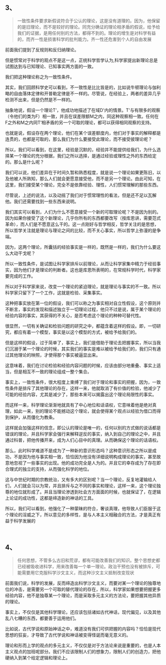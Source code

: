 <h2>3、</h2><blockquote data-pid="PUGnfuX9">一致性条件要求新假说符合于公认的理论，这是没有道理的。因为，他保留的是旧理论，而不是较好的理论。同充分确证的理论相矛盾的假说，给予给我们的证据，是用任何别的方法，都得不到的。理论的增生是对科学有益的，而齐一性是损害科学的批判能力。齐一性还危害到个人的自由发展</blockquote><p data-pid="VIYbxz7T">前面我们提到了反规则和反归纳理论。</p><p data-pid="3kguZ6tj">但是惯常对于科学的观点不是这一点，正统科学哲学认为,科学家提出新理论总是试图达到与已知理论、已知事实两方面的一致。</p><p data-pid="IFFG0QJZ">我们把这种理论称之为一致性条件。</p><p data-pid="re4wwJVz">其实，我们回顾科学史可以看到，不一致性是比比皆是的，比如说牛顿理论与伽利略的自由落体定律和开普勒定律是不一样的。尽管说，在经验上，两者的差异几乎检测不出来，但是仍然是不一样的。</p><p data-pid="AwQuOUHI">抽象地说，假设一个理论T’，他成功地描述了在域D'内的情景。T'与有限多的观察（令他们的类为F）相一致，并且在误差限额M之内，同这种观察相一致。任何在F之外和M之内同T’相矛盾的另一个可取的理论，都可以获得相同观察的支持。</p><p data-pid="IIe2Q8rK">也就是说，假设存在两个理论，他们在某个误差额度内，他们对于事实的解释都是连贯的，也都是可取的，那么我们为什么要接受此理论，而不接受彼理论呢？</p><p data-pid="syy4FzwJ">所以，我们可以看到，在这里，经验是沉默的，经验并不能提供给我们，为什么选择某一个理论的充分根据，我们之所以选择，是通过经验或理性之外的东西给定的。那么是什么呢？</p><p data-pid="btQ3-065">我们可以说，他们差异在于时间久暂和熟悉程度，就是说一个理论如果更陈旧，以及他被人所熟知，那么人们就会更愿意接受他，而不是另一个理论。由此可知，在这里，我们接受某个理论，完全不是依靠经验、理性，人们惯常理解的那些东西。</p><p data-pid="VQZROlf8">尽管说，上述的说法，以及动摇了我们对于惯常理性的看法，但是还不足以瓦解他。我们还需要找到一些东西来说明。</p><p data-pid="h9Use-Uz">我们其实可以看到，人们为什么不愿意接受一个新的可取理论呢？不是因为别的。因为如果你接受了这个新理论，几乎你所有的东西都要改写（按库恩讲，需要范式革命），而人们是不愿意这么干的。这一点刚好与哲学相反，哲学关注的是思想，所以哲学关注就是理论与理论之间的比较，而不关心事实，所以哲学上弥漫的是争端。</p><p data-pid="rpoP6U3T">因为，这两个理论，所囊括的经验事实是一样的，既然是一样的，我们为什么要这么大动干戈呢？</p><p data-pid="b0kX54Vj">所以一致性条件，是试图让科学家排斥以前理论，从而让科学家集中精力于经验事实，因为他们才是理论的判断者。这也是库恩所表明的，在常规科学时代，科学家要完成的工作。</p><p data-pid="qFlbXA9F">所以对于科学家来说，改变一个理论的紧迫理论，就是理论与事实的不一致。所以科学家只留下了一个工作，这就是检验、采集事实。</p><p data-pid="QVmlKMLb">这种把事实放在第一位的假设，我们可以称之为事实相对自立性假设，这个原则并不断言，事实的发现和描述独立于一切理论过程，他只不过是说，属于某个理论的经验内容的事实，其获得的不关心，是否考虑这个理论的种种可替代性。</p><p data-pid="sLumI92L">很显然，一切有关确证和检验问题的研究之中，都蕴含着这样的假设。即，一切研究，都应有着一个模型，事实是以这个模型的方式，被给予给我们的。</p><p data-pid="p8gD8IQl">但是这样的假设，过于简单了，事实上，我们是借助于理论去把握事实，所以当我们沉溺于某一个理论的时候，其实我们的事实是难以被给予给我们的，我们只有通过其他理论的映照，才使得那个事实被逼显出来。</p><p data-pid="Wdjhd8oX">这意味着，我们在讨论检验和经验内容问题的时候，应该由部分地重叠、事实上适当，但是相互不一致的理论组成一整个集合。</p><p data-pid="gQ0ryYrl">事实上，一致性条件，很大程度上束缚了我们对于理论和事实的把握，因为，一致性条件是排斥了其他理论的存在，这样一来，他就取消了有价值的检验，他减少了可能的经验内容，尤其是减少了，那些本来可以揭露出这个理论局限性的事实。</p><p data-pid="1K34ujPy">而这样一来，科学理论渐渐地就具有了中心地位和话语权，它意味着他是绝对真理，如此一来，别的理论不能撼动这个理论，就会使得某个观点以经验为借口而得到保护，从而僵化为教条。</p><p data-pid="NghWbzo2">这样就会加强这样的信念，即公认的理论是唯一的，任何以别的方式做的说话都是错误的理论，并且科学家会强行来解释逆反的事实，纳入到自己的理论之中，并且通过科普，把他传播开来，成为人们心目中的真理。从而确保这个理论的话语权。</p><p data-pid="C6YxSCrR">那么，此时科学难道不是成为了一种新的意识形态吗？这种意识形态之所以是成功，不是因为他与事实相一致，恰恰因为他没有详细说明构成理论的事实，甚至故意地忽视了一些事实的出现。他的成功完全是人为的。并且它的幸存成为了存在即合理式的独立的支持，从而强化科学的地位。</p><p data-pid="43fYwXCs">这与中世纪时期的宗教统治，又有多大的区别呢？当一个理论，反复地灌输给人们，人们就会习以为常，并且排斥与之不同的事实和理论，这样一来，这个理论独尊的地位就形成了。并且当理论渗透到社会方方面面的时候，也就保证了，在逻辑上论证的成功性，这都是缔造新的神话的工具。</p><p data-pid="BOrDHBpg">所以，我们可以看到，他强化了一种蒙昧的符合，奢谈真理，他导致人们臣服于这个理论的淫威之下，所以意见的多样性，是与人本主义相融合的方法，才是真正有益于科学发展的</p><p><br></p><h2>4、</h2><blockquote data-pid="s8eBQ0Jv">任何思想，不管多么古旧和荒谬，都有可能改善我们的知识。整个思想史都已经被吸收进科学，用来改善每一个单一理论。政治干预也没有被排斥，可能需要用它克服科学沙文主义，而这种沙文主义抵制改变现状</blockquote><p data-pid="9lFpWarS">前面我们说，科学的发展，反而缔造出科学沙文主义，而要对某一个理论的独尊地位的冲击，是需要另一个可取的替代理论的存在，所以，科学家如果想要把握更多经验内容，他不是独尊某一个理论，而是采取多元主义的方法论，要把握其他异质的理论。</p><p data-pid="1SzZTjV4">事实上，不仅仅是其他科学理论，还应该包括诸如古代神话，现代偏见，以及其他乱八七糟的东西，都要善于运用他们。</p><p data-pid="pKUmS6FA">比如说，古代学说和原始神话之中，难道没有我们可供把握的内容吗？恰恰是现代思想的狂妄，才导致了古代学说和神话被变得怪诞而毫无意义的。</p><p data-pid="aSjWamJh">理论和形而上学的观点的多元主义，不仅仅是对于方法论来说是重要的，也是人本主义观点的加班呢部分。我们不应该限制人们的想象力，限制人们的创造力，把他硬纳入到某个给定逻辑和理论上。</p><p></p>